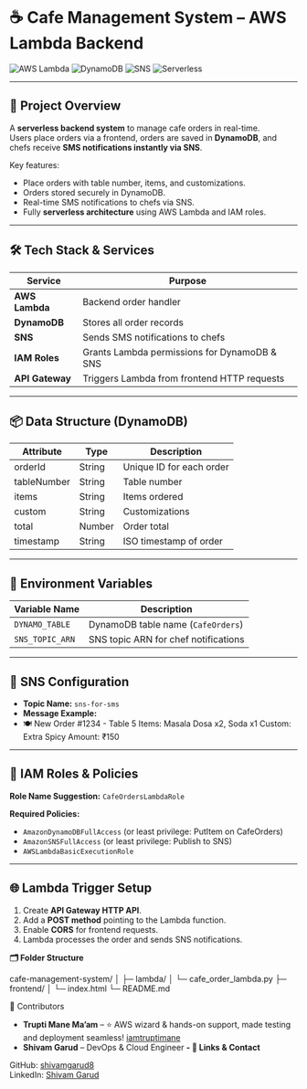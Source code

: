 # ☕ Cafe Management System – AWS Lambda Backend

![AWS Lambda](https://img.shields.io/badge/AWS-Lambda-orange?logo=aws)
![DynamoDB](https://img.shields.io/badge/AWS-DynamoDB-blue?logo=aws)
![SNS](https://img.shields.io/badge/AWS-SNS-yellow?logo=aws)
![Serverless](https://img.shields.io/badge/Serverless-Yes-green)

---

## 🚀 Project Overview
A **serverless backend system** to manage cafe orders in real-time.  
Users place orders via a frontend, orders are saved in **DynamoDB**, and chefs receive **SMS notifications instantly via SNS**.  

Key features:
- Place orders with table number, items, and customizations.
- Orders stored securely in DynamoDB.
- Real-time SMS notifications to chefs via SNS.
- Fully **serverless architecture** using AWS Lambda and IAM roles.

---

## 🛠️ Tech Stack & Services

| Service        | Purpose                                      |
| -------------- | -------------------------------------------- |
| **AWS Lambda** | Backend order handler                        |
| **DynamoDB**   | Stores all order records                     |
| **SNS**        | Sends SMS notifications to chefs             |
| **IAM Roles**  | Grants Lambda permissions for DynamoDB & SNS |
| **API Gateway**| Triggers Lambda from frontend HTTP requests |

---

## 📦 Data Structure (DynamoDB)

| Attribute   | Type   | Description              |
| ----------- | ------ | ------------------------ |
| orderId     | String | Unique ID for each order |
| tableNumber | String | Table number             |
| items       | String | Items ordered            |
| custom      | String | Customizations           |
| total       | Number | Order total              |
| timestamp   | String | ISO timestamp of order   |

---

## 🔧 Environment Variables

| Variable Name   | Description                          |
| --------------- | ------------------------------------ |
| `DYNAMO_TABLE`  | DynamoDB table name (`CafeOrders`)   |
| `SNS_TOPIC_ARN` | SNS topic ARN for chef notifications |

---

## 📱 SNS Configuration
- **Topic Name:** `sns-for-sms`
- **Message Example:**
- 🍽️ New Order #1234 - Table 5
Items: Masala Dosa x2, Soda x1
Custom: Extra Spicy
Amount: ₹150


---

## 🔐 IAM Roles & Policies
**Role Name Suggestion:** `CafeOrdersLambdaRole`  

**Required Policies:**  
- `AmazonDynamoDBFullAccess` (or least privilege: PutItem on CafeOrders)  
- `AmazonSNSFullAccess` (or least privilege: Publish to SNS)  
- `AWSLambdaBasicExecutionRole`

---

## 🌐 Lambda Trigger Setup
1. Create **API Gateway HTTP API**.
2. Add a **POST method** pointing to the Lambda function.
3. Enable **CORS** for frontend requests.
4. Lambda processes the order and sends SNS notifications.



**🗂️ Folder Structure**


cafe-management-system/
│
├─ lambda/
│   └─ cafe_order_lambda.py
├─ frontend/
│   └─ index.html
└─ README.md

🌟 Contributors
- **Trupti Mane Ma’am** – ⭐ AWS wizard & hands-on support, made testing and deployment seamless! [iamtruptimane](https://github.com/iamtruptimane)
- **Shivam Garud** – DevOps & Cloud Engineer
**- 🔗 Links & Contact**

GitHub: [shivamgarud8](https://github.com/shivamgarud8)  
LinkedIn: [Shivam Garud](https://www.linkedin.com/in/shivam-garud-371b5a307)

